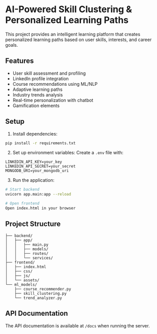 # AI-Powered Skill Clustering & Personalized Learning Paths

This project provides an intelligent learning platform that creates personalized learning paths based on user skills, interests, and career goals.

## Features

- User skill assessment and profiling
- LinkedIn profile integration
- Course recommendations using ML/NLP
- Adaptive learning paths
- Industry trends analysis
- Real-time personalization with chatbot
- Gamification elements

## Setup

1. Install dependencies:
```bash
pip install -r requirements.txt
```

2. Set up environment variables:
Create a `.env` file with:
```
LINKEDIN_API_KEY=your_key
LINKEDIN_API_SECRET=your_secret
MONGODB_URI=your_mongodb_uri
```

3. Run the application:
```bash
# Start backend
uvicorn app.main:app --reload

# Open frontend
Open index.html in your browser
```

## Project Structure

```
├── backend/
│   ├── app/
│   │   ├── main.py
│   │   ├── models/
│   │   ├── routes/
│   │   └── services/
├── frontend/
│   ├── index.html
│   ├── css/
│   ├── js/
│   └── assets/
└── ml_models/
    ├── course_recommender.py
    ├── skill_clustering.py
    └── trend_analyzer.py
```

## API Documentation

The API documentation is available at `/docs` when running the server. 